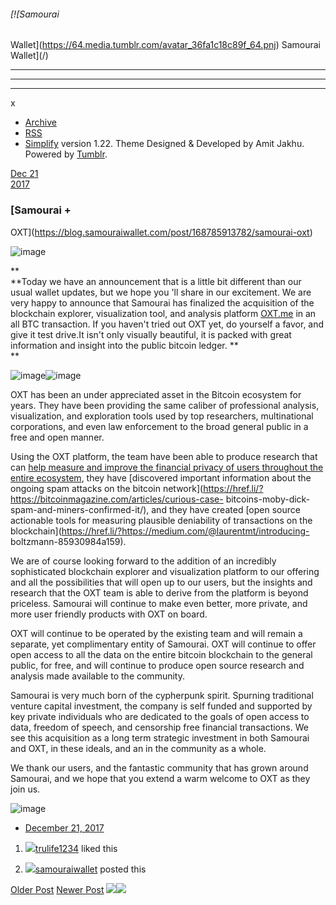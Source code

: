 ###### [![Samourai
Wallet](https://64.media.tumblr.com/avatar_36fa1c18c89f_64.pnj) Samourai
Wallet](/)

* * *

* * *

* * *

x

  * [Archive](/archive)
  * [RSS](https://blog.samouraiwallet.com/rss)
  * [Simplify](http://simplifytheme.tumblr.com) version 1.22. Theme Designed & Developed by [](http://amitjakhu.com)Amit Jakhu. Powered by [Tumblr](http://tumblr.com).

[Dec 21  
2017](https://blog.samouraiwallet.com/post/168785913782/samourai-oxt)

### [Samourai +
OXT](https://blog.samouraiwallet.com/post/168785913782/samourai-oxt)

![image](https://64.media.tumblr.com/b6a0884ea91a9fbeec813b1d2dbbb15c/tumblr_inline_p1b7opnTib1tu47rq_500.png)

**  
**Today we have an announcement that is a little bit different than our usual
wallet updates, but we hope you 'll share in our excitement. We are very happy
to announce that Samourai has finalized the acquisition of the blockchain
explorer, visualization tool, and analysis platform
[OXT.me](https://href.li/?https://oxt.me) in an all BTC transaction. If you
haven't tried out OXT yet, do yourself a favor, and give it test drive.It
isn't only visually beautiful, it is packed with great information and insight
into the public bitcoin ledger. **  
**

![image](https://64.media.tumblr.com/ad3a526439101584d5069ed49af18cf1/tumblr_inline_p1b7qvZqva1tu47rq_500.png)![image](https://64.media.tumblr.com/742395ab942ad795e6e8b0557f0b072d/tumblr_inline_p1b7qgOvsP1tu47rq_500.png)

OXT has been an under appreciated asset in the Bitcoin ecosystem for years.
They have been providing the same caliber of professional analysis,
visualization, and exploration tools used by top researchers, multinational
corporations, and even law enforcement to the broad general public in a free
and open manner.

Using the OXT platform, the team have been able to produce research that can
[help measure and improve the financial privacy of users throughout the entire
ecosystem](https://href.li/?https://gist.github.com/LaurentMT/e758767ca4038ac40aaf),
they have [discovered important information about the ongoing spam attacks on
the bitcoin
network](https://href.li/?https://bitcoinmagazine.com/articles/curious-case-
bitcoins-moby-dick-spam-and-miners-confirmed-it/), and they have created [open
source actionable tools for measuring plausible deniability of transactions on
the blockchain](https://href.li/?https://medium.com/@laurentmt/introducing-
boltzmann-85930984a159).  

We are of course looking forward to the addition of an incredibly
sophisticated blockchain explorer and visualization platform to our offering
and all the possibilities that will open up to our users, but the insights and
research that the OXT team is able to derive from the platform is beyond
priceless. Samourai will continue to make even better, more private, and more
user friendly products with OXT on board.

OXT will continue to be operated by the existing team and will remain a
separate, yet complimentary entity of Samourai. OXT will continue to offer
open access to all the data on the entire bitcoin blockchain to the general
public, for free, and will continue to produce open source research and
analysis made available to the community.  
  
Samourai is very much born of the cypherpunk spirit. Spurning traditional
venture capital investment, the company is self funded and supported by key
private individuals who are dedicated to the goals of open access to data,
freedom of speech, and censorship free financial transactions. We see this
acquisition as a long term strategic investment in both Samourai and OXT, in
these ideals, and an in the community as a whole.

We thank our users, and the fantastic community that has grown around
Samourai, and we hope that you extend a warm welcome to OXT as they join us.  
  

![image](https://64.media.tumblr.com/9cc10f249df8c41adff6ebecd9feb5a5/tumblr_inline_p1b7r8m18u1tu47rq_500.png)

  * [December 21, 2017](https://blog.samouraiwallet.com/post/168785913782/samourai-oxt)

  1. [![](https://assets.tumblr.com/images/default_avatar/cone_open_16.png)](https://trulife1234.tumblr.com/ "Sharing Love ")[trulife1234](https://trulife1234.tumblr.com/ "Sharing Love") liked this 

  2. [![](https://64.media.tumblr.com/avatar_36fa1c18c89f_16.pnj)](https://blog.samouraiwallet.com/ "Samourai Wallet")[samouraiwallet](https://blog.samouraiwallet.com/ "Samourai Wallet") posted this 

[Older Post](https://blog.samouraiwallet.com/post/167306611667) [Newer
Post](https://blog.samouraiwallet.com/post/169222582782)
![](https://px.srvcs.tumblr.com/impixu?T=1653247381&J=eyJ0eXBlIjoidXJsIiwidXJsIjoiaHR0cDovL2Jsb2cuc2Ftb3VyYWl3YWxsZXQuY29tL3Bvc3QvMTY4Nzg1OTEzNzgyL3NhbW91cmFpLW94dCIsInJlcXR5cGUiOjAsInJvdXRlIjoiL3Bvc3QvOmlkLzpzdW1tYXJ5Iiwibm9zY3JpcHQiOjF9&U=DKPEFFOIFA&K=13293716ada8c8ca189725ec0de52de45803891e3dc463aecf1b0b47ed4be9e0&R=)![](https://px.srvcs.tumblr.com/impixu?T=1653247381&J=eyJ0eXBlIjoicG9zdCIsInVybCI6Imh0dHA6Ly9ibG9nLnNhbW91cmFpd2FsbGV0LmNvbS9wb3N0LzE2ODc4NTkxMzc4Mi9zYW1vdXJhaS1veHQiLCJyZXF0eXBlIjowLCJyb3V0ZSI6Ii9wb3N0LzppZC86c3VtbWFyeSIsInBvc3RzIjpbeyJwb3N0aWQiOiIxNjg3ODU5MTM3ODIiLCJibG9naWQiOjIzNTE1Mjc3Mywic291cmNlIjozM31dLCJub3NjcmlwdCI6MX0=&U=NDFCOIHOPA&K=56df2a2b7ef4e642631b49c0ce9fda4f3646bf449b09817b719265e7228e2fc5&R=)


